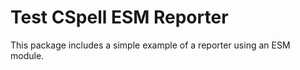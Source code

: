 # Test CSpell ESM Reporter

This package includes a simple example of a reporter using an ESM module.
